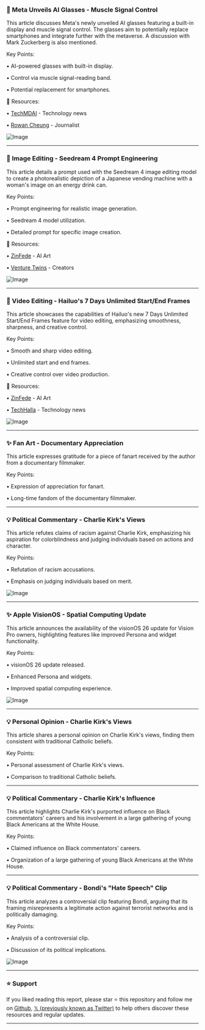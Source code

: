 ### 🤖 Meta Unveils AI Glasses - Muscle Signal Control

This article discusses Meta's newly unveiled AI glasses featuring a built-in display and muscle signal control.  The glasses aim to potentially replace smartphones and integrate further with the metaverse.  A discussion with Mark Zuckerberg is also mentioned.

Key Points:

• AI-powered glasses with built-in display.

• Control via muscle signal-reading band.

• Potential replacement for smartphones.


🔗 Resources:

• [TechMDAI](https://x.com/TechMDAI) -  Technology news

• [Rowan Cheung](https://x.com/rowancheung) -  Journalist

![Image](https://pbs.twimg.com/amplify_video_thumb/1968443489160675328/img/rQyq0h57VZwrd_78.jpg)


---
### 🚀 Image Editing - Seedream 4 Prompt Engineering

This article details a prompt used with the Seedream 4 image editing model to create a photorealistic depiction of a Japanese vending machine with a woman's image on an energy drink can.

Key Points:

•  Prompt engineering for realistic image generation.

•  Seedream 4 model utilization.

•  Detailed prompt for specific image creation.


🔗 Resources:

• [ZinFede](https://x.com/ZinFede) -  AI Art

• [Venture Twins](https://x.com/venturetwins) - Creators

![Image](https://pbs.twimg.com/media/G1DvwxKWcAAwzpK?format=jpg&name=small)


---
### 🚀 Video Editing - Hailuo's 7 Days Unlimited Start/End Frames

This article showcases the capabilities of Hailuo's new 7 Days Unlimited Start/End Frames feature for video editing, emphasizing smoothness, sharpness, and creative control.


Key Points:

•  Smooth and sharp video editing.

•  Unlimited start and end frames.

•  Creative control over video production.



🔗 Resources:

• [ZinFede](https://x.com/ZinFede) - AI Art

• [TechHalla](https://x.com/techhalla) - Technology news


![Image](https://pbs.twimg.com/amplify_video_thumb/1968248545854836737/img/Ribd3Z4abQyxnUh0.jpg)


---
### ✨ Fan Art - Documentary Appreciation

This article expresses gratitude for a piece of fanart received by the author from a documentary filmmaker.

Key Points:

•  Expression of appreciation for fanart.

•  Long-time fandom of the documentary filmmaker.


---
### 💡  Political Commentary - Charlie Kirk's Views

This article refutes claims of racism against Charlie Kirk, emphasizing his aspiration for colorblindness and judging individuals based on actions and character.


Key Points:

•  Refutation of racism accusations.

•  Emphasis on judging individuals based on merit.


![Image](https://pbs.twimg.com/amplify_video_thumb/1967932613428969472/img/SgOh--QQz5XOlbHD.jpg)

---
### ✨ Apple VisionOS - Spatial Computing Update

This article announces the availability of the visionOS 26 update for Vision Pro owners, highlighting features like improved Persona and widget functionality.


Key Points:

•  visionOS 26 update released.

•  Enhanced Persona and widgets.

•  Improved spatial computing experience.


![Image](https://pbs.twimg.com/amplify_video_thumb/1967631614050959360/img/3FJtKBddy4a_vdiQ.jpg)

---
### 💡 Personal Opinion - Charlie Kirk's Views

This article shares a personal opinion on Charlie Kirk's views, finding them consistent with traditional Catholic beliefs.


Key Points:

•  Personal assessment of Charlie Kirk's views.

•  Comparison to traditional Catholic beliefs.



---
### 💡 Political Commentary - Charlie Kirk's Influence

This article highlights Charlie Kirk's purported influence on Black commentators' careers and his involvement in a large gathering of young Black Americans at the White House.


Key Points:

•  Claimed influence on Black commentators' careers.

•  Organization of a large gathering of young Black Americans at the White House.



---
### 💡 Political Commentary - Bondi's "Hate Speech" Clip

This article analyzes a controversial clip featuring Bondi, arguing that its framing misrepresents a legitimate action against terrorist networks and is politically damaging.


Key Points:

•  Analysis of a controversial clip.

•  Discussion of its political implications.


![Image](https://pbs.twimg.com/amplify_video_thumb/1967754151389020160/img/hO_mjB7ElpLtkf5i.jpg)


---

### ⭐️ Support

If you liked reading this report, please star ⭐️ this repository and follow me on [Github](https://github.com/Drix10), [𝕏 (previously known as Twitter)](https://x.com/DRIX_10_) to help others discover these resources and regular updates.

---